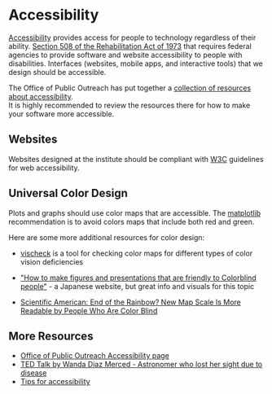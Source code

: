# Accessibility

[Accessibility](https://en.wikipedia.org/wiki/Accessibility) provides access for people to technology regardless of their ability.  [Section 508 of the Rehabilitation Act of 1973](https://www.section508.gov/) that requires federal agencies to provide software and website accessibility to people with disabilities.   Interfaces (websites, mobile apps, and interactive tools) that we design should be accessible. 



The Office of Public Outreach has put together a [collection of resources about accessibility](https://innerspace.stsci.edu/pages/viewpage.action?spaceKey=OPO&title=Accessibility).  
It is highly recommended to review the resources there for how to make your software more accessible. 


## Websites

Websites designed at the institute should be compliant with [W3C](https://www.w3.org/TR/WCAG20/) guidelines for web accessibility.   


## Universal Color Design 

Plots and graphs should use color maps that are accessible.   The [matplotlib](https://matplotlib.org/users/colormaps.html#color-vision-deficiencies) recommendation is to avoid colors maps that include both red and green. 

Here are some more additional resources for color design:
* [vischeck](http://www.vischeck.com/vischeck/) is a tool for checking color maps for different types of color vision deficiencies

* ["How to make figures and presentations that are friendly to Colorblind people"](http://jfly.iam.u-tokyo.ac.jp/color/) -  a Japanese website, but great info and visuals for this topic  
* [Scientific American: End of the Rainbow? New Map Scale Is More Readable by People Who Are Color Blind](https://static.scientificamerican.com/sciam/cache/file/B6E80020-7BE2-4571-B219D36BF2ECB6D7_agenda.jpg?w=600&h=335)



## More Resources

* [Office of Public Outreach Accessibility page](https://innerspace.stsci.edu/pages/viewpage.action?spaceKey=OPO&title=Accessibility)
* [TED Talk by Wanda Diaz Merced - Astronomer who lost her sight due to disease](https://www.ted.com/talks/wanda_diaz_merced_how_a_blind_astronomer_found_a_way_to_hear_the_stars#t-122121)
* [Tips for accessibility](https://accessibility.blog.gov.uk/2016/09/02/dos-and-donts-on-designing-for-accessibility/)





